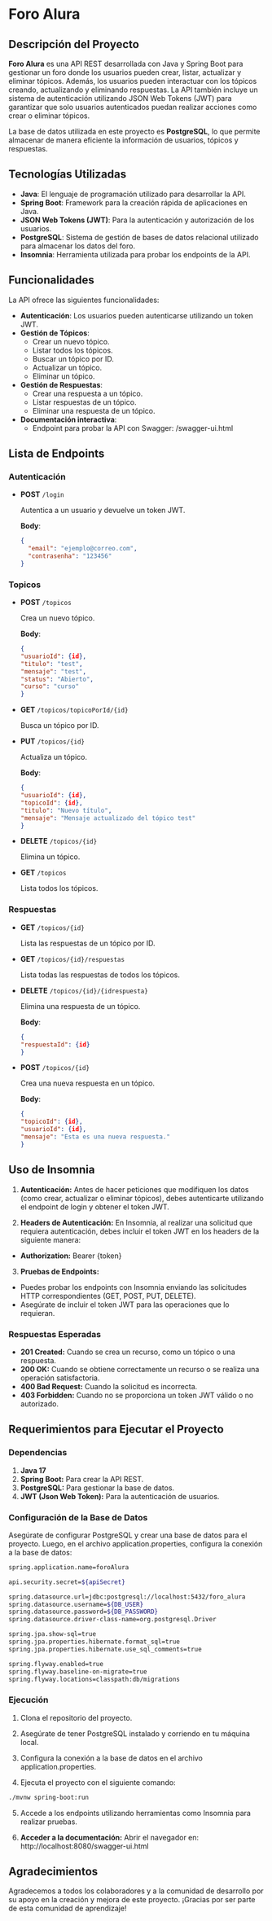 # Foro Alura

## Descripción del Proyecto

**Foro Alura** es una API REST desarrollada con Java y Spring Boot para gestionar un foro donde los usuarios pueden crear, listar, actualizar y eliminar tópicos. Además, los usuarios pueden interactuar con los tópicos creando, actualizando y eliminando respuestas. La API también incluye un sistema de autenticación utilizando JSON Web Tokens (JWT) para garantizar que solo usuarios autenticados puedan realizar acciones como crear o eliminar tópicos.

La base de datos utilizada en este proyecto es **PostgreSQL**, lo que permite almacenar de manera eficiente la información de usuarios, tópicos y respuestas.

## Tecnologías Utilizadas

- **Java**: El lenguaje de programación utilizado para desarrollar la API.
- **Spring Boot**: Framework para la creación rápida de aplicaciones en Java.
- **JSON Web Tokens (JWT)**: Para la autenticación y autorización de los usuarios.
- **PostgreSQL**: Sistema de gestión de bases de datos relacional utilizado para almacenar los datos del foro.
- **Insomnia**: Herramienta utilizada para probar los endpoints de la API.

## Funcionalidades

La API ofrece las siguientes funcionalidades:

- **Autenticación**: Los usuarios pueden autenticarse utilizando un token JWT.
- **Gestión de Tópicos**:
   - Crear un nuevo tópico.
   - Listar todos los tópicos.
   - Buscar un tópico por ID.
   - Actualizar un tópico.
   - Eliminar un tópico.
- **Gestión de Respuestas**:
   - Crear una respuesta a un tópico.
   - Listar respuestas de un tópico.
   - Eliminar una respuesta de un tópico.
- **Documentación interactiva**:
   - Endpoint para probar la API con Swagger: /swagger-ui.html

## Lista de Endpoints

### Autenticación

- **POST** `/login`

  Autentica a un usuario y devuelve un token JWT.

  **Body**:
  ```json
  {
    "email": "ejemplo@correo.com",
    "contrasenha": "123456"
  }

### Topicos

- **POST** `/topicos`

  Crea un nuevo tópico.

  **Body**:
  ```json
  {
  "usuarioId": {id},
  "titulo": "test",
  "mensaje": "test",
  "status": "Abierto",
  "curso": "curso"
  }

- **GET** `/topicos/topicoPorId/{id}`

  Busca un tópico por ID.

- **PUT** `/topicos/{id}`

  Actualiza un tópico.

  **Body**:
  ```json
  {
  "usuarioId": {id},
  "topicoId": {id},
  "titulo": "Nuevo título",
  "mensaje": "Mensaje actualizado del tópico test"
  }

- **DELETE** `/topicos/{id}`

  Elimina un tópico.

- **GET** `/topicos`

  Lista todos los tópicos.

### Respuestas

- **GET** `/topicos/{id}`

  Lista las respuestas de un tópico por ID.

- **GET** `/topicos/{id}/respuestas`

  Lista todas las respuestas de todos los tópicos.

- **DELETE** `/topicos/{id}/{idrespuesta}`

  Elimina una respuesta de un tópico.

  **Body**:
  ```json
  {
  "respuestaId": {id}
  }

- **POST** `/topicos/{id}`

  Crea una nueva respuesta en un tópico.

  **Body**:
  ```json
  {
  "topicoId": {id},
  "usuarioId": {id},
  "mensaje": "Esta es una nueva respuesta."
  }

## Uso de Insomnia

1. **Autenticación:** Antes de hacer peticiones que modifiquen los datos (como crear, actualizar o eliminar tópicos), debes autenticarte utilizando el endpoint de login y obtener el token JWT.

2. **Headers de Autenticación:** En Insomnia, al realizar una solicitud que requiera autenticación, debes incluir el token JWT en los headers de la siguiente manera:

- **Authorization:** Bearer {token}
3. **Pruebas de Endpoints:**

- Puedes probar los endpoints con Insomnia enviando las solicitudes HTTP correspondientes (GET, POST, PUT, DELETE).
- Asegúrate de incluir el token JWT para las operaciones que lo requieran.

### Respuestas Esperadas

- **201 Created:** Cuando se crea un recurso, como un tópico o una respuesta.
- **200 OK:** Cuando se obtiene correctamente un recurso o se realiza una operación satisfactoria.
- **400 Bad Request:** Cuando la solicitud es incorrecta.
- **403 Forbidden:** Cuando no se proporciona un token JWT válido o no autorizado.

## Requerimientos para Ejecutar el Proyecto

### Dependencias

1. **Java 17**
2. **Spring Boot:** Para crear la API REST.
3. **PostgreSQL:** Para gestionar la base de datos.
4. **JWT (Json Web Token):** Para la autenticación de usuarios.

### Configuración de la Base de Datos

Asegúrate de configurar PostgreSQL y crear una base de datos para el proyecto. Luego, en el archivo application.properties, configura la conexión a la base de datos:
```bash
spring.application.name=foroAlura

api.security.secret=${apiSecret}

spring.datasource.url=jdbc:postgresql://localhost:5432/foro_alura
spring.datasource.username=${DB_USER}
spring.datasource.password=${DB_PASSWORD}
spring.datasource.driver-class-name=org.postgresql.Driver

spring.jpa.show-sql=true
spring.jpa.properties.hibernate.format_sql=true
spring.jpa.properties.hibernate.use_sql_comments=true

spring.flyway.enabled=true
spring.flyway.baseline-on-migrate=true
spring.flyway.locations=classpath:db/migrations
```
### Ejecución

1. Clona el repositorio del proyecto.

2. Asegúrate de tener PostgreSQL instalado y corriendo en tu máquina local.

3. Configura la conexión a la base de datos en el archivo application.properties.

4. Ejecuta el proyecto con el siguiente comando:

```bash
./mvnw spring-boot:run
```
5. Accede a los endpoints utilizando herramientas como Insomnia para realizar pruebas.

6. **Acceder a la documentación:** Abrir el navegador en: http://localhost:8080/swagger-ui.html
## Agradecimientos

Agradecemos a todos los colaboradores y a la comunidad de desarrollo por su apoyo en la creación y mejora de este proyecto. ¡Gracias por ser parte de esta comunidad de aprendizaje!

